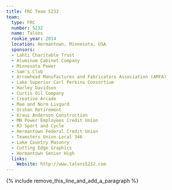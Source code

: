 ```yaml
---
title: FRC Team 5232
team:
  type: FRC
  number: 5232
  name: Talons
  rookie_year: 2014
  location: Hermantown, Minnesota, USA
  sponsors:
  - Lahti Charitable Trust
  - Aluminum Cabinet Company
  - Minnesota Power
  - Sam's Club
  - Arrowhead Manufactures and Fabricators Association (AMFA)
  - Lake Superior Carl Perkins Consortium
  - Harley Davidson
  - Curtis Oil Company
  - Creative Arcade
  - Mae and Norm Livgard
  - Urshan Retirement
  - Kraus Anderson Construction
  - MN Power Employees Credit Union
  - RJ Sport and Cycle
  - Hermantown Federal Credit Union
  - Teamsters Union Local 346
  - Lake Country Masonry
  - Cutting Edge Graphics
  - Hermantown Senior High
  links:
    Website: http://www.talons5232.com
---
```


{% include remove_this_line_and_add_a_paragraph %}